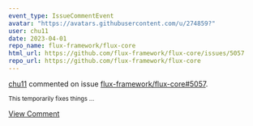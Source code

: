 ```yaml
---
event_type: IssueCommentEvent
avatar: "https://avatars.githubusercontent.com/u/274859?"
user: chu11
date: 2023-04-01
repo_name: flux-framework/flux-core
html_url: https://github.com/flux-framework/flux-core/issues/5057
repo_url: https://github.com/flux-framework/flux-core
---
```


<a href='https://github.com/chu11' target='_blank'>chu11</a> commented on issue <a href='https://github.com/flux-framework/flux-core/issues/5057' target='_blank'>flux-framework/flux-core#5057</a>.

<small>This temporarily fixes things...</small>

<a href='https://github.com/flux-framework/flux-core/issues/5057' target='_blank'>View Comment</a>